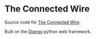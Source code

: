 # The Connected Wire

Source code for [The Connected Wire](theconnectedwire.com).

Built on the [Django](djangoproject.com) python web framework.